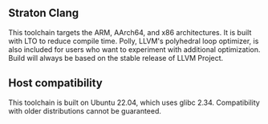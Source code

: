 ## Straton Clang

This toolchain targets the ARM, AArch64, and x86 architectures.
It is built with LTO to reduce compile time.
Polly, LLVM's polyhedral loop optimizer, is also included for users who want to experiment with additional optimization.
Build will always be based on the stable release of LLVM Project.

## Host compatibility

This toolchain is built on Ubuntu 22.04, which uses glibc 2.34. Compatibility with older distributions cannot be guaranteed.
